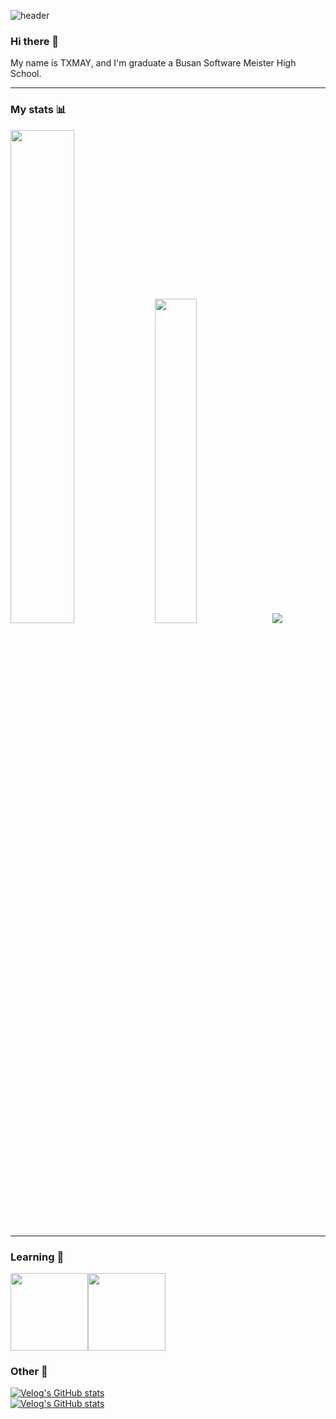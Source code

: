 ![header](https://capsule-render.vercel.app/api?type=waving&color=gradient&section=header&height=300&text=TXMAY&fontSize=90&animation=fadeIn&fontAlignY=38&desc=welcome%20to%20my%20github!&descAlignY=51&descAlign=56)
### Hi there 👋
My name is TXMAY, and I'm graduate a Busan Software Meister High School.
***
### My stats 📊
<div>
  <img src="https://github-readme-stats.vercel.app/api?username=txmay&show_icons=true&theme=graywhite" width="45%"/>
  <img src="http://mazassumnida.wtf/api/v2/generate_badge?boj=juya6388king" width="36.5%"/>
  <img src="https://www.codewars.com/users/TXMAY/badges/large" />
  <input type="hidden" />
</div>

***
### Learning 📖

<img src="https://coal.gamemaker.io/sites/5d75794b3c84c70006700381/assets/624ffbbc21542a00126f790b/GameMakerlogo.png" height="124px" /><img src="https://1000logos.net/wp-content/uploads/2021/10/Unity-logo.png" height="124px" />

### Other 🔗
[![Velog's GitHub stats](https://velog-readme-stats.vercel.app/api/badge?name=txmay)](https://velog.io/@txmay)
<br>
[![Velog's GitHub stats](https://velog-readme-stats.vercel.app/api/list?name=txmay)](https://velog.io/@txmay)


<!--
**TXMAY/TXMAY** is a ✨ _special_ ✨ repository because its `README.md` (this file) appears on your GitHub profile.

Here are some ideas to get you started:

- 🔭 I’m currently working on ...
- 🌱 I’m currently learning ...
- 👯 I’m looking to collaborate on ...
- 🤔 I’m looking for help with ...
- 💬 Ask me about ...
- 📫 How to reach me: ...
- 😄 Pronouns: ...
- ⚡ Fun fact: ...
-->
